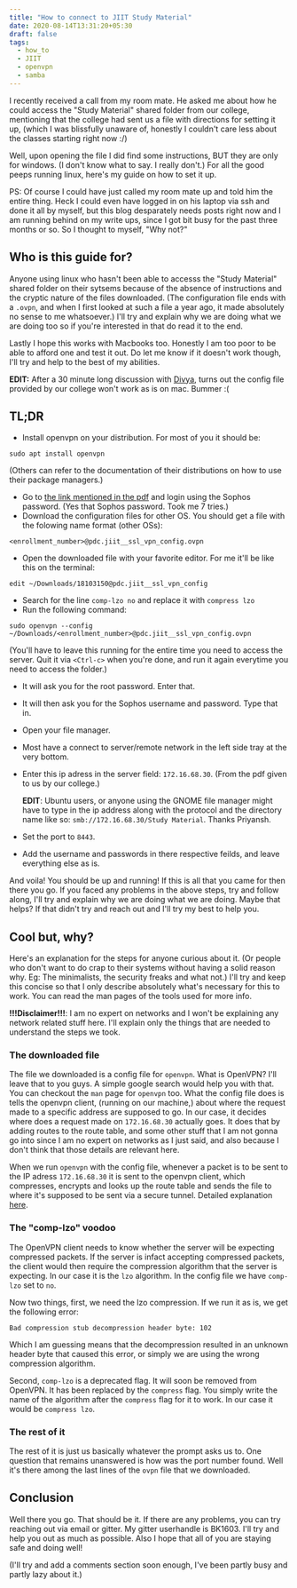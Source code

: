 ```yaml
---
title: "How to connect to JIIT Study Material"
date: 2020-08-14T13:31:20+05:30
draft: false
tags:
  - how_to
  - JIIT
  - openvpn
  - samba
---
```


I recently received a call from my room mate. He asked me about how he could access the "Study Material"
shared folder from our college, mentioning that the college had sent us a file with directions for setting
it up, (which I was blissfully unaware of, honestly I couldn't care less about the classes starting right now
:/)

Well, upon opening the file I did find some instructions, BUT they are only for windows. (I don't know
what to say. I really don't.) For all the good peeps running linux, here's my guide on how to set it up.

PS: Of course I could have just called my room mate up and told him the entire thing. Heck I could
even have logged in on his laptop via ssh and done it all by myself, but this blog desparately needs posts
right now and I am running behind on my write ups, since I got bit busy for the past three months or so. So
I thought to myself, "Why not?"

## Who is this guide for?

Anyone using linux who hasn't been able to accesss the "Study Material" shared folder on their sytsems
because of the absence of instructions and the cryptic nature of the files downloaded. (The configuration
file ends with a `.ovpn`, and when I first looked at such a file a year ago, it made absolutely no sense
to me whatsoever.) I'll try and explain why we are doing what we are doing too so if you're interested in
that do read it to the end.

Lastly I hope this works with Macbooks too. Honestly I am too poor to be able to afford one and test it
out. Do let me know if it doesn't work though, I'll try and help to the best of my abilities.

**EDIT:** After a 30 minute long discussion with [Divya](https://github.com/thedevastateddreamer), turns out the config file provided by our college
won't work as is on mac. Bummer :(

## TL;DR

- Install openvpn on your distribution. For most of you it should be:
```
sudo apt install openvpn
```
  (Others can refer to the documentation of their distributions on how to use their package managers.)
- Go to [the link mentioned in the pdf](https://14.139.238.98:8180/userportal/webpages/myaccount/login.jsp) and login using the Sophos
  password. (Yes that Sophos password. Took me 7 tries.)
- Download the configuration files for other OS. You should get a file with the folowing name format (other OSs):
```
<enrollment_number>@pdc.jiit__ssl_vpn_config.ovpn
```
- Open the downloaded file with your favorite editor. For me it'll be like this on the terminal:
```
edit ~/Downloads/18103150@pdc.jiit__ssl_vpn_config
```
- Search for the line `comp-lzo no` and replace it with `compress lzo`
- Run the following command:
```
sudo openvpn --config ~/Downloads/<enrollment_number>@pdc.jiit__ssl_vpn_config.ovpn
```
  (You'll have to leave this running for the entire time you need to access the server. Quit it via `<Ctrl-c>`
  when you're done, and run it again everytime you need to access the folder.)
- It will ask you for the root password. Enter that.
- It will then ask you for the Sophos username and password. Type that in.
- Open your file manager.
- Most have a connect to server/remote network in the left side tray at the very bottom.
- Enter this ip adress in the server field: `172.16.68.30`. (From the pdf given to us by our college.)
  
  **EDIT**: Ubuntu users, or anyone using the GNOME file manager might have to type in the ip address along
  with the protocol and the directory name like so: `smb://172.16.68.30/Study Material`. Thanks Priyansh.
- Set the port to `8443`.
- Add the username and passwords in there respective feilds, and leave everything else as is.

And voila! You should be up and running! If this is all that you came for then there you go. If you faced
any problems in the above steps, try and follow along, I'll try and explain why we are doing what we
are doing. Maybe that helps? If that didn't try and reach out and I'll try my best to help you.

## Cool but, why?

Here's an explanation for the steps for anyone curious about it. (Or people who don't want to do crap
to their systems without having a solid reason why. Eg: The minimalists, the security freaks and what not.)
I'll try and keep this concise so that I only describe absolutely what's necessary for this to work. You
can read the man pages of the tools used for more info.

**!!!Disclaimer!!!**: I am no expert on networks and I won't be explaining any network related stuff here.
I'll explain only the things that are needed to understand the steps we took.

### The downloaded file

The file we downloaded is a config file for `openvpn`. What is OpenVPN? I'll leave that to you guys. A simple
google search would help you with that. You can checkout the `man` page for `openvpn` too. What the config
file does is tells the openvpn client, (running on our machine,) about where the request made to a specific
address are supposed to go. In our case, it decides where does a request made on `172.16.68.30` actually
goes. It does that by adding routes to the route table, and some other stuff that I am not gonna go into
since I am no expert on networks as I just said, and also because I don't think that those details
are relevant here.

When we run `openvpn` with the config file, whenever a packet is to be sent to the IP adress `172.16.68.30`
it is sent to the openvpn client, which compresses, encrypts and looks up the route table and sends
the file to where it's supposed to be sent via a secure tunnel. Detailed explanation [here](https://openvpn.net/vpn-server-resources/site-to-site-routing-explained-in-detail/).

### The "comp-lzo" voodoo

The OpenVPN client needs to know whether the server will be expecting compressed packets. If the server
is infact accepting compressed packets, the client would then require the compression algorithm that
the server is expecting. In our case it is the `lzo` algorithm. In the config file we have `comp-lzo` set
to `no`.

Now two things, first, we need the lzo compression. If we run it as is, we get the following error:
```
Bad compression stub decompression header byte: 102
```
Which I am guessing means that the decompression resulted in an unknown header byte that caused this error,
or simply we are using the wrong compression algorithm.

Second, `comp-lzo` is a deprecated flag. It will soon be removed from OpenVPN. It has been replaced by
the `compress` flag. You simply write the name of the algorithm after the `compress` flag for it to work.
In our case it would be `compress lzo`.

### The rest of it

The rest of it is just us basically whatever the prompt asks us to. One question that remains unanswered
is how was the port number found. Well it's there among the last lines of the `ovpn` file that we downloaded.

## Conclusion

Well there you go. That should be it. If there are any problems, you can try reaching out via email or gitter. My gitter userhandle is BK1603. I'll try and help you out as much as possible. Also I hope
that all of you are staying safe and doing well!

(I'll try and add a comments section soon enough, I've been partly busy and partly lazy about it.)
